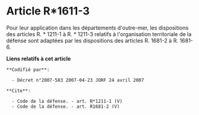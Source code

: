 # Article R*1611-3

Pour leur application dans les départements d'outre-mer, les dispositions des articles R. * 1211-1 à R. * 1211-3 relatifs à
l'organisation territoriale de la défense sont adaptées par les dispositions des articles R. 1681-2 à R. 1681-6.

**Liens relatifs à cet article**

	**Codifié par**:

	  - Décret n°2007-583 2007-04-23 JORF 24 avril 2007

	**Cite**:

	  - Code de la défense. - art. R*1211-1 (V)
	  - Code de la défense. - art. R1681-2 (V)
